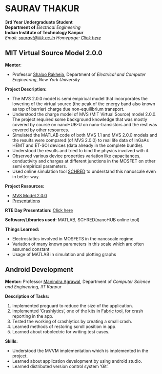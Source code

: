 SAURAV THAKUR
============
**3rd Year Undergraduate Student**  
**Department of** *Electrical Engineering*  
**Indian Institute of Technology Kanpur**  
*Email: [sauravt@iitk.ac.in](mailto:sauravt@iitk.ac.in) Homepage: [Click here](http://home.iitk.ac.in/~sauravt)*

MIT Virtual Source Model 2.0.0
--------------------------------------------------------------------------
**Mentor**:
  * Professor [Shaloo Rakheja](http://engineering.nyu.edu/people/shaloo-rakheja), Department of *Electrical and Computer Engineering*, *New York University*

**Project Description:**
  * The MVS 2.0.0 model is semi empirical model that incorporates the lowering of the virtual source (the peak of the energy band also known as top of barrier) charge due non-equilibrium transport.
  * Understood the charge model of MVS (MIT Virtual Source) model 2.0.0. The project required some background knowledge that was mostly covered by course on nanoHUB-U on nano-transistors and the rest was covered by other resources. 
  * Simulated the MATLAB code of both MVS 1.1 and MVS 2.0.0 models and the results were compared (of MVS 2.0.0) to real life data of InGaAs HEMT and ET-SOI devices (data already in the complete bundle).
  * Understood the results and tried to bind the physics involved with it.
  * Observed various device properties variation like capacitances, conductivity and charges at different junctions in the MOSFET on other semi empirical parameters.
  * Used online simulation tool [SCHRED](https://nanohub.org/resources/221) to understand this nanoscale even in better way. 
  
**Project Resources:**  
* [MVS Model 2.0.0](https://nanohub.org/publications/74/1)
* [Presentations]()

**RTE Day Presentation:** [Click here](www.google.com)

**Software/Libraries used:** MATLAB, SCHRED(nanoHUB online tool)

**Things Learned:**
  * Electrostatics involved in MOSFETS in the nanoscale regime
  * Variation of many known parameters in this scale which are often assumed constant
  * Usage of MATLAB in simulation and plotting graphs

Android Development
-------------------------------------------------------
**Mentor:** Professor [Manindra Agrawal](http://cse.iitk.ac.in/users/manindra/), Department of *Computer Science and Engineering*, *IIT Kanpur*

**Description of Tasks:**
  1. Implemented proguard to reduce the size of the application.
  2. Implemented ‘Crashlytics’, one of the kits in [Fabric](https://get.fabric.io/) tool, for crash reporting in the app.
  3. Tested the working of crashlytics by creating a small crash.
  4. Learned methods of restoring scroll position in app.
  5. Learned about robolectric for writing test cases.

**Skills:**
  * Understood the MVVM implementation which is implemented in the project.
  * Learned about application development by using android studio.
  * Learned distributed version control system ‘Git’.
